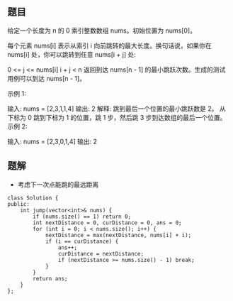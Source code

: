 ## 题目
给定一个长度为 n 的 0 索引整数数组 nums。初始位置为 nums[0]。

每个元素 nums[i] 表示从索引 i 向前跳转的最大长度。换句话说，如果你在 nums[i] 处，你可以跳转到任意 nums[i + j] 处:

0 <= j <= nums[i]
i + j < n
返回到达 nums[n - 1] 的最小跳跃次数。生成的测试用例可以到达 nums[n - 1]。



示例 1:

输入: nums = [2,3,1,1,4]
输出: 2
解释: 跳到最后一个位置的最小跳跃数是 2。
从下标为 0 跳到下标为 1 的位置，跳 1 步，然后跳 3 步到达数组的最后一个位置。
示例 2:

输入: nums = [2,3,0,1,4]
输出: 2

## 题解
+ 考虑下一次点能跳的最远距离

```
class Solution {
public:
    int jump(vector<int>& nums) {
        if (nums.size() == 1) return 0;
        int nextDistance = 0, curDistance = 0, ans = 0;
        for (int i = 0; i < nums.size(); i++) {
            nextDistance = max(nextDistance, nums[i] + i); 
            if (i == curDistance) {
                ans++;
                curDistance = nextDistance;
                if (nextDistance >= nums.size() - 1) break;
            }
        }
        return ans;
    }
};
```